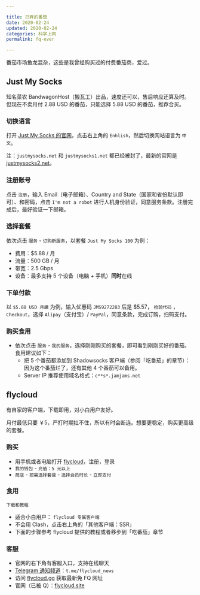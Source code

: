 ```yaml
---

title: 已弃的番茄  
date: 2020-02-24  
updated: 2020-02-24    
categories: 科学上网   
permalink: fq-ever  

---
```


番茄市场鱼龙混杂，这些是我曾经购买过的付费番茄商，爱过。

<!-- more -->

## Just My Socks

知名菜农 BandwagonHost（搬瓦工）出品，速度还可以，售后响应还算及时。但现在不卖月付 2.88 USD 的番茄，只能选择 5.88 USD 的番茄，推荐合买。



### 切换语言

打开 [Just My Socks 的官网](https://justmysocks2.net/members/aff.php?aff=1010)，点击右上角的 `Enhlish`，然后切换网站语言为 `中文`。  

注：`justmysocks.net` 和 `justmysocks1.net` 都已经被封了，最新的官网是 [justmysocks2.net](https://justmysocks2.net/members/aff.php?aff=1010)。



### 注册账号

点击 `注册`，输入 Email（电子邮箱）、Country and State（国家和省份默认即可）、和密码，点击 `I'm not a robot` 进行人机身份验证，同意服务条款。注册完成后，最好验证一下邮箱。



### 选择套餐

依次点击 `服务` - `订购新服务`，以套餐 `Just My Socks 100` 为例：

- 费用：$5.88 / 月
- 流量：500 GB / 月
- 带宽：2.5 Gbps
- 设备：最多支持 5 个设备（电脑 + 手机）**同时**在线



### 下单付款

以 `$5.88 USD 月繳` 为例，输入优惠码 `JMS9272283` 后是 $5.57， `检验代码` ，`Checkout`，选择 `Alipay`（支付宝）/ `PayPal`，同意条款，完成订购，扫码支付。



### 购买食用

- 依次点击 `服务` - `我的服务`，选择刚刚购买的套餐，即可看到刚刚买好的番茄。食用建议如下：
  - 把 5 个番茄都添加到 Shadowsocks 客户端（参阅「吃番茄」的章节）：因为这个番茄烂了，还有其他 4 个番茄可以备用。
  - Server IP 推荐使用域名格式：`c**s*.jamjams.net`

## flycloud

有自家的客户端，下载即用，对小白用户友好。

月付最低只要 ￥5，严打时期扛不住，所以有时会断连。想要更稳定，购买更高级的套餐。



### 购买

- 用手机或者电脑打开 [flycloud](https://www.flycloud.win/auth/register?code=Lugd)，注册，登录
- `我的钱包` - `充值：5 元以上`
- `商店` - `按需选择套餐` -  `选择会员时长` - `立即支付`

### 食用

`下载和教程`

- 适合小白用户： `flycloud 专属客户端`
- 不会用 Clash，点击右上角的「其他客户端：SSR」
- 下面的步骤参考 flycloud 提供的教程或者移步到「吃番茄」章节

### 客服

- 官网的右下角有客服入口，支持在线聊天
- [Telegram 通知频道](https://t.me/flycloud_news)：`t.me/flycloud_news`
- 访问 [flycloud.gg](https://www.flycloud.gg/) 获取最新免 FQ 网址
- 官网（已被 Q）：[flycloud.site](https://www.flycloud.site/auth/register?code=Lugd)

